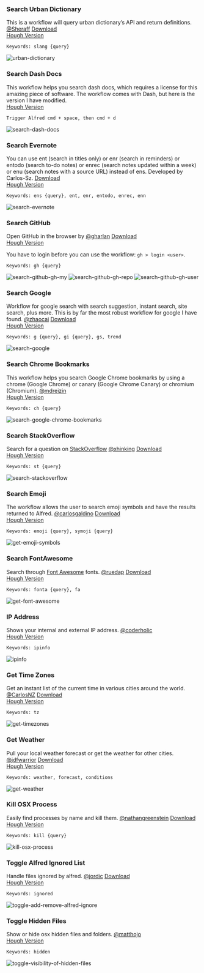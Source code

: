 ### Search Urban Dictionary

This is a workflow will query urban dictionary’s API and return definitions.  [@Sheraff](https://github.com/Sheraff/urbandictionary-alfred-workflow)
[Download](https://github.com/Sheraff/urbandictionary-alfred-workflow)  
[Hough Version](https://github.com/chrishough/myconfigurations/raw/master/software/alfredapp/community/urban-dictionary.alfredworkflow)

```
Keywords: slang {query}
```

![urban-dictionary](https://github.com/chrishough/myconfigurations/raw/master/graphics/alfred-screenshots/urban-dictionary.png)

### Search Dash Docs

This workflow helps you search dash docs, which requires a license for this amazing piece of software.  The workflow comes with Dash, but here is the version I have modified.  
[Hough Version](https://github.com/chrishough/myconfigurations/raw/master/software/alfredapp/community/search-dash-docs.alfredworkflow)

```
Trigger Alfred cmd + space, then cmd + d
```

![search-dash-docs](https://github.com/chrishough/myconfigurations/raw/master/graphics/alfred-screenshots/search-dash-docs.png)

### Search Evernote

You can use ent (search in titles only) or enr (search in reminders) or entodo (search to-do notes) or enrec (search notes updated within a week) or enu (search notes with a source URL) instead of ens. Developed by Carlos-Sz. [Download](http://www.alfredforum.com/topic/840-evernote-80-search-create-append-preview-set-reminders-all-within-alfred/)  
[Hough Version](https://github.com/chrishough/myconfigurations/raw/master/software/alfredapp/community/search-evernote.alfredworkflow)

```
Keywords: ens {query}, ent, enr, entodo, enrec, enn
```

![search-evernote](https://github.com/chrishough/myconfigurations/raw/master/graphics/alfred-screenshots/search-evernote.png)

### Search GitHub

Open GitHub in the browser by [@gharlan](https://github.com/gharlan/) [Download](https://github.com/zenorocha/alfred-workflows/raw/master/github/github.alfredworkflow)  
[Hough Version](https://github.com/chrishough/myconfigurations/raw/master/software/alfredapp/community/search-github.alfredworkflow)

You have to login before you can use the workflow: ```gh > login <user>```.

```
Keywords: gh {query}
```

![search-github-gh-my](https://github.com/chrishough/myconfigurations/raw/master/graphics/alfred-screenshots/search-github-gh-my.png)
![search-github-gh-repo](https://github.com/chrishough/myconfigurations/raw/master/graphics/alfred-screenshots/search-github-gh-repo.png)
![search-github-gh-user](https://github.com/chrishough/myconfigurations/raw/master/graphics/alfred-screenshots/search-github-gh-user.png)

### Search Google

Workflow for google search with search suggestion, instant search, site search, plus more.  This is by far the most robust workflow for google I have found.
[@zhaocai](https://github.com/zhaocai/alfred2-google-workflow) [Download](http://zhaocai.github.io/alfred2-google-workflow/)  
[Hough Version](https://github.com/chrishough/myconfigurations/raw/master/software/alfredapp/community/search-google.alfredworkflow)

```
Keywords: g {query}, gi {query}, gs, trend
```

![search-google](https://github.com/chrishough/myconfigurations/raw/master/graphics/alfred-screenshots/search-google.png)

### Search Chrome Bookmarks

This workflow helps you search Google Chrome bookmarks by using a chrome (Google Chrome) or canary (Google Chrome Canary) or chromium (Chromium).  [@mdreizin](https://github.com/mdreizin/alfred-workflows/tree/master/chrome-bookmarks)  
[Hough Version](https://github.com/chrishough/myconfigurations/raw/master/software/alfredapp/community/search-google-chrome-bookmarks.alfredworkflow)

```
Keywords: ch {query}
```

![search-google-chrome-bookmarks](https://github.com/chrishough/myconfigurations/raw/master/graphics/alfred-screenshots/search-google-chrome-bookmarks.png)

### Search StackOverflow

Search for a question on [StackOverflow](http://stackoverflow.com)   [@xhinking](https://github.com/xhinking/) [Download](https://github.com/zenorocha/alfred-workflows/raw/master/stack-overflow/stack-overflow.alfredworkflow)  
[Hough Version](https://github.com/chrishough/myconfigurations/raw/master/software/alfredapp/community/search-stackoverflow.alfredworkflow)

```
Keywords: st {query}
```

![search-stackoverflow](https://github.com/chrishough/myconfigurations/raw/master/graphics/alfred-screenshots/search-stackoverflow.png)

### Search Emoji

The workflow allows the user to search emoji symbols and have the results returned to Alfred. [@carlosgaldino](https://github.com/carlosgaldino/alfred-emoji-workflow) [Download](https://github.com/carlosgaldino/alfred-emoji-workflow)  
[Hough Version](https://github.com/chrishough/myconfigurations/raw/master/software/alfredapp/community/get-emoji-symbols.alfredworkflow)

```
Keywords: emoji {query}, symoji {query}
```

![get-emoji-symbols](https://github.com/chrishough/myconfigurations/raw/master/graphics/alfred-screenshots/get-emoji-symbols.png)

### Search FontAwesome

Search through [Font Awesome](https://github.com/ruedap/alfred2-font-awesome-workflow) fonts. [@ruedap](https://github.com/ruedap/) [Download](http://fortawesome.github.io/Font-Awesome/)  
[Hough Version](https://github.com/chrishough/myconfigurations/raw/master/software/alfredapp/community/get-font-awesome.alfredworkflow)

```
Keywords: fonta {query}, fa
```

![get-font-awesome](https://github.com/chrishough/myconfigurations/raw/master/graphics/alfred-screenshots/get-font-awesome.png)

### IP Address

Shows your internal and external IP address. [@coderholic](http://www.alfredforum.com/topic/3157-ipinfo-workflow-ip-address-geolocation-hostname-network-provider/)  
[Hough Version](https://github.com/chrishough/myconfigurations/raw/master/software/alfredapp/community/ipinfo.alfredworkflow)

```
Keywords: ipinfo
```

![ipinfo](https://github.com/chrishough/myconfigurations/raw/master/graphics/alfred-screenshots/ipinfo.png)


### Get Time Zones

Get an instant list of the current time in various cities around the world. [@CarlosNZ](http://www.alfredforum.com/topic/491-timezones-a-world-clock-script-filter-updated-to-v161/) [Download](https://github.com/zenorocha/alfred-workflows/raw/master/time-zones/time-zones.alfredworkflow)  
[Hough Version](https://github.com/chrishough/myconfigurations/raw/master/software/alfredapp/community/get-timezones.alfredworkflow)

```
Keywords: tz
```

![get-timezones](https://github.com/chrishough/myconfigurations/raw/master/graphics/alfred-screenshots/get-timezones.png)

### Get Weather

Pull your local weather forecast or get the weather for other cities. [@jdfwarrior](https://github.com/jdfwarrior/) [Download](http://dferg.us/weather-for-alfred-2/)  
[Hough Version](https://github.com/chrishough/myconfigurations/raw/master/software/alfredapp/community/get-weather.alfredworkflow)

```
Keywords: weather, forecast, conditions
```

![get-weather](https://github.com/chrishough/myconfigurations/raw/master/graphics/alfred-screenshots/get-weather.png)

### Kill OSX Process

Easily find processes by name and kill them. [@nathangreenstein](https://github.com/nathangreenstein/alfred-process-killer) [Download ](https://github.com/zenorocha/alfred-workflows/raw/master/kill-process/kill-process.alfredworkflow)  
[Hough Version](https://github.com/chrishough/myconfigurations/raw/master/software/alfredapp/community/kill-osx-process.alfredworkflow)

```
Keywords: kill {query}
```

![kill-osx-process](https://github.com/chrishough/myconfigurations/raw/master/graphics/alfred-screenshots/kill-osx-process.png)

### Toggle Alfred Ignored List

Handle files ignored by alfred. [@jordic](http://www.alfredforum.com/topic/213-add-and-remove-alfredignore-from-comments/) [Download](http://www.alfredforum.com/topic/213-add-and-remove-alfredignore-from-comments/)  
[Hough Version](https://github.com/chrishough/myconfigurations/raw/master/software/alfredapp/community/toggle-add-remove-alfred-ignore.alfredworkflow)

```
Keywords: ignored
```

![toggle-add-remove-alfred-ignore](https://github.com/chrishough/myconfigurations/raw/master/graphics/alfred-screenshots/toggle-add-remove-alfred-ignore.png)

### Toggle Hidden Files

Show or hide osx hidden files and folders. [@matthojo](http://www.alfredforum.com/topic/1544-hide-show-hidden-files-and-cloudapp-upload/)  
[Hough Version](https://github.com/chrishough/myconfigurations/raw/master/software/alfredapp/community/toggle-visibility-of-hidden-files.alfredworkflow)

```
Keywords: hidden
```

![toggle-visibility-of-hidden-files](https://github.com/chrishough/myconfigurations/raw/master/graphics/alfred-screenshots/toggle-visibility-of-hidden-files.png)
